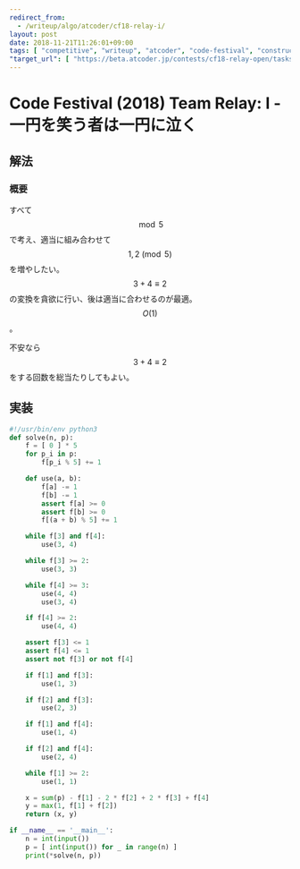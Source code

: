 ```yaml
---
redirect_from:
  - /writeup/algo/atcoder/cf18-relay-i/
layout: post
date: 2018-11-21T11:26:01+09:00
tags: [ "competitive", "writeup", "atcoder", "code-festival", "construction" ]
"target_url": [ "https://beta.atcoder.jp/contests/cf18-relay-open/tasks/relay2018_i" ]
---
```


# Code Festival (2018) Team Relay: I - 一円を笑う者は一円に泣く

## 解法

### 概要

すべて $$\bmod 5$$ で考え、適当に組み合わせて $$1, 2 \pmod{5}$$ を増やしたい。
$$3 + 4 \equiv 2$$ の変換を貪欲に行い、後は適当に合わせるのが最適。
$$O(1)$$。

不安なら $$3 + 4 \equiv 2$$ をする回数を総当たりしてもよい。

## 実装

``` python
#!/usr/bin/env python3
def solve(n, p):
    f = [ 0 ] * 5
    for p_i in p:
        f[p_i % 5] += 1

    def use(a, b):
        f[a] -= 1
        f[b] -= 1
        assert f[a] >= 0
        assert f[b] >= 0
        f[(a + b) % 5] += 1

    while f[3] and f[4]:
        use(3, 4)

    while f[3] >= 2:
        use(3, 3)

    while f[4] >= 3:
        use(4, 4)
        use(3, 4)

    if f[4] >= 2:
        use(4, 4)

    assert f[3] <= 1
    assert f[4] <= 1
    assert not f[3] or not f[4]

    if f[1] and f[3]:
        use(1, 3)

    if f[2] and f[3]:
        use(2, 3)

    if f[1] and f[4]:
        use(1, 4)

    if f[2] and f[4]:
        use(2, 4)

    while f[1] >= 2:
        use(1, 1)

    x = sum(p) - f[1] - 2 * f[2] + 2 * f[3] + f[4]
    y = max(1, f[1] + f[2])
    return (x, y)

if __name__ == '__main__':
    n = int(input())
    p = [ int(input()) for _ in range(n) ]
    print(*solve(n, p))
```
